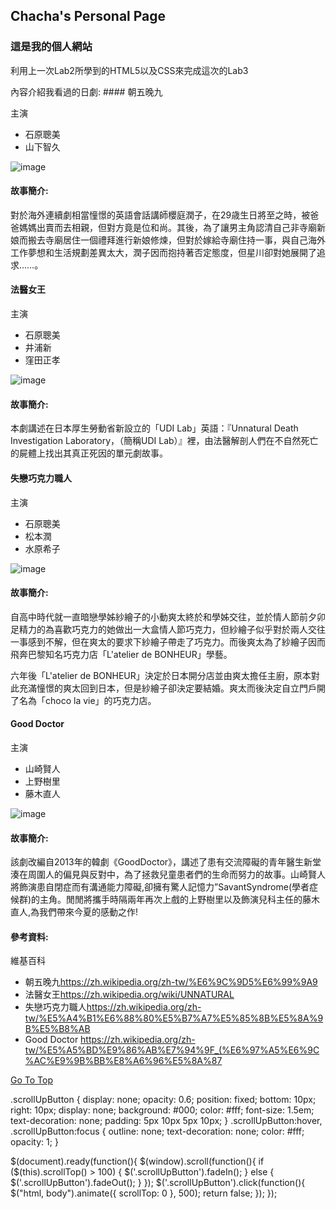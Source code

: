 ## Chacha's Personal Page


### 這是我的個人網站
<p> 利用上一次Lab2所學到的HTML5以及CSS來完成這次的Lab3 </p>
<p2> 內容介紹我看過的日劇:</p2>
#### 朝五晚九
  <p>主演</p>
  <ul>
    <li>石原聰美</li>
    <li>山下智久</li>
    
  </ul>

![image](https://upload.cc/i1/2019/03/16/7rkWnb.jpg)

#### 故事簡介:
<pp>
  對於海外連續劇相當憧憬的英語會話講師櫻庭潤子，在29歳生日將至之時，被爸爸媽媽出賣而去相親，但對方竟是位和尚。其後，為了讓男主角認清自己非寺廟新娘而搬去寺廟居住一個禮拜進行新娘修煉，但對於嫁給寺廟住持一事，與自己海外工作夢想和生活規劃差異太大，潤子因而抱持著否定態度，但星川卻對她展開了追求……。
  </pp>


#### 法醫女王
  <p>主演</p>
  <ul>
    <li>石原聰美</li>
    <li>井浦新</li>
    <li>窪田正孝</li>
    
  </ul>

![image](https://upload.cc/i1/2019/03/16/spzCPK.jpg)

#### 故事簡介:
<pp>
  本劇講述在日本厚生勞動省新設立的「UDI Lab」英語：『Unnatural Death Investigation Laboratory，（簡稱UDI Lab）』裡，由法醫解剖人們在不自然死亡的屍體上找出其真正死因的單元劇故事。
  </pp>


#### 失戀巧克力職人
  <p>主演</p>
  <ul>
    <li>石原聰美</li>
    <li>松本潤</li>
    <li>水原希子</li>
    
  </ul>

![image](https://upload.cc/i1/2019/03/16/1XlhI4.jpg)

#### 故事簡介:
<pp>
  
  自高中時代就一直暗戀學姊紗繪子的小動爽太終於和學姊交往，並於情人節前夕卯足精力的為喜歡巧克力的她做出一大盒情人節巧克力，但紗繪子似乎對於兩人交往一事感到不解，但在爽太的要求下紗繪子帶走了巧克力。而後爽太為了紗繪子因而飛奔巴黎知名巧克力店「L'atelier de BONHEUR」學藝。
  
  六年後「L'atelier de BONHEUR」決定於日本開分店並由爽太擔任主廚，原本對此充滿憧憬的爽太回到日本，但是紗繪子卻決定要結婚。爽太而後決定自立門戶開了名為「choco la vie」的巧克力店。
  </pp>

#### Good Doctor
  <p>主演</p>
  <ul>
    <li>山崎賢人</li>
    <li>上野樹里</li>
    <li>藤木直人</li>
    
  </ul>

![image](https://upload.cc/i1/2019/03/16/LYqXTN.jpg)

#### 故事簡介:
<pp>
  
  該劇改編自2013年的韓劇《GoodDoctor》，講述了患有交流障礙的青年醫生新堂湊在周圍人的偏見與反對中，為了拯救兒童患者們的生命而努力的故事。山崎賢人將飾演患自閉症而有溝通能力障礙,卻擁有驚人記憶力”SavantSyndrome(學者症候群)的主角。閒閒將攜手時隔兩年再次上戲的上野樹里以及飾演兒科主任的藤木直人,為我們帶來今夏的感動之作!
  
  </pp>


#### 參考資料:
<p> 維基百科 </p>
  <ul>
    <li>朝五晚九<a href="https://zh.wikipedia.org/zh-tw/%E6%9C%9D5%E6%99%9A9">https://zh.wikipedia.org/zh-tw/%E6%9C%9D5%E6%99%9A9</a> </li>
    <li>法醫女王<a href="https://zh.wikipedia.org/wiki/UNNATURAL">https://zh.wikipedia.org/wiki/UNNATURAL</a></li>
    <li>失戀巧克力職人<a href="https://zh.wikipedia.org/zh-tw/%E5%A4%B1%E6%88%80%E5%B7%A7%E5%85%8B%E5%8A%9B%E5%B8%AB">https://zh.wikipedia.org/zh-tw/%E5%A4%B1%E6%88%80%E5%B7%A7%E5%85%8B%E5%8A%9B%E5%B8%AB</a></li>
    <li>Good Doctor   <a href="https://zh.wikipedia.org/zh-tw/%E5%A5%BD%E9%86%AB%E7%94%9F_(%E6%97%A5%E6%9C%AC%E9%9B%BB%E8%A6%96%E5%8A%87">https://zh.wikipedia.org/zh-tw/%E5%A5%BD%E9%86%AB%E7%94%9F_(%E6%97%A5%E6%9C%AC%E9%9B%BB%E8%A6%96%E5%8A%87</a></li>
    
  </ul>

<a href="#" class="scrollUpButton">Go To Top</a>

.scrollUpButton {
 display: none;
 opacity: 0.6;
 position: fixed;
 bottom: 10px;
 right: 10px;
 display: none;
 background: #000;
 color: #fff;
 font-size: 1.5em;
 text-decoration: none;
 padding: 5px 10px 5px 10px;
}
.scrollUpButton:hover, .scrollUpButton:focus {
 outline: none;
 text-decoration: none;
 color: #fff;
 opacity: 1;
}

 $(document).ready(function(){
  $(window).scroll(function(){
      if ($(this).scrollTop() > 100) {
          $('.scrollUpButton').fadeIn();
      } else {
          $('.scrollUpButton').fadeOut();
      }
  });
  $('.scrollUpButton').click(function(){
      $("html, body").animate({ scrollTop: 0 }, 500);
      return false;
  });
 });
